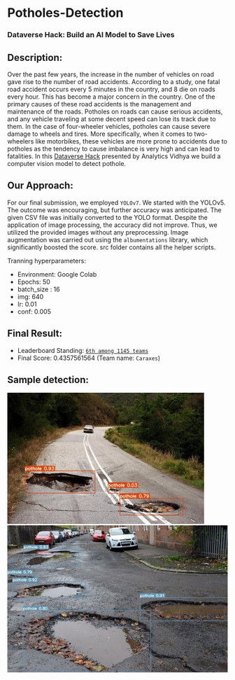 # Potholes-Detection

### Dataverse Hack: Build an AI Model to Save Lives

## Description: 
Over the past few years, the increase in the number of vehicles on road gave rise to the number of road accidents. According to a study, one fatal road accident occurs every 5 minutes in the country, and 8 die on roads every hour. This has become a major concern in the country. One of the primary causes of these road accidents is the management and maintenance of the roads. Potholes on roads can cause serious accidents, and any vehicle traveling at some decent speed can lose its track due to them. In the case of four-wheeler vehicles, potholes can cause severe damage to wheels and tires. More specifically, when it comes to two-wheelers like motorbikes, these vehicles are more prone to accidents due to potholes as the tendency to cause imbalance is very high and can lead to fatalities. In this [Dataverse Hack](https://datahack.analyticsvidhya.com/contest/dataverse-hack/) presented by Analytics Vidhya we build a computer vision model to detect pothole.

## Our Approach:
For our final submission, we employed `YOLOv7`. We started with the YOLOv5. The outcome was encouraging, but further accuracy was anticipated. The given CSV file was initially converted to the YOLO format. Despite the application of image processing, the accuracy did not improve. Thus, we utilized the provided images without any preprocessing. Image augmentation was carried out using the `albumentations` library, which significantly boosted the score. src folder contains all the helper scripts.

Tranning hyperparameters:
- Environment: Google Colab
- Epochs: 50
- batch_size : 16
- img: 640
- lr: 0.01
- conf: 0.005

## Final Result:
 - Leaderboard Standing: [`6th among 1145 teams`](https://datahack.analyticsvidhya.com/contest/dataverse-hack/#LeaderBoard)
 - Final Score: 0.4357561564 (Team name: `Caraxes`)

## Sample detection:
![alt text](https://github.com/Bakar31/Potholes-Detection/blob/master/sample-2.jpg)
![alt text](https://github.com/Bakar31/Potholes-Detection/blob/master/sample-1.jpg)
